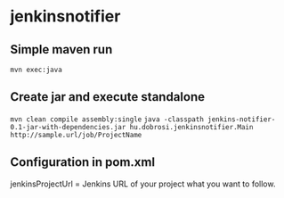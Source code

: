 # jenkinsnotifier

## Simple maven run

`mvn exec:java`

## Create jar and execute standalone

`mvn clean compile assembly:single`
`java -classpath jenkins-notifier-0.1-jar-with-dependencies.jar hu.dobrosi.jenkinsnotifier.Main http://sample.url/job/ProjectName`

## Configuration in pom.xml

jenkinsProjectUrl = Jenkins URL of your project what you want to follow.
